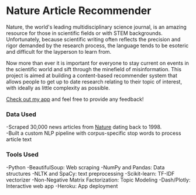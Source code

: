 # Nature Article Recommender

Nature, the world's leading multidisciplinary science journal, is an amazing resource for those in scientific fields or with STEM backgrounds.  Unfortunately, because scientific writing often reflects the precision and rigor demanded by the research process, the language tends to be esoteric and difficult for the layperson to learn from.  

Now more than ever it is important for everyone to stay current on events in the scientific world and sift through the minefield of misinformation.  This project is aimed at building a content-based recommender system that allows people to get up to date research relating to their topic of interest, with ideally as little complexity as possible.

[Check out my app](https://tranquil-retreat-91817.herokuapp.com) and feel free to provide any feedback!

### Data Used

-Scraped 30,000 news articles from [Nature](https://www.nature.com) dating back to 1998.  
-Built a custom NLP pipeline with corpus-specific stop words to process article text

### Tools Used

-Python
-BeautifulSoup: Web scraping
-NumPy and Pandas: Data structures
-NLTK and SpaCy: text preprocessing
-Scikit-learn: TF-IDF vectorizer
-Non-Negative Matrix Factorization: Topic Modeling
-Dash/Plotly: Interactive web app
-Heroku: App deployment
